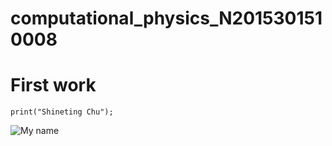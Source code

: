 # computational_physics_N2015301510008
# First work
`print("Shineting Chu");`


![My name](http://upload-images.jianshu.io/upload_images/7874645-87f6be4a46fb941a.PNG?imageMogr2/auto-orient/strip%7CimageView2/2/w/1240)
